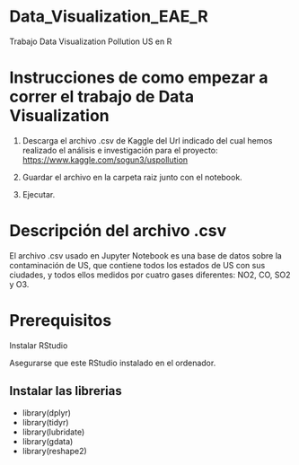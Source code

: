 # Data_Visualization_EAE_R
Trabajo Data Visualization Pollution US en R


# Instrucciones de como empezar a correr el trabajo de Data Visualization

1. Descarga el archivo .csv de Kaggle del Url indicado del cual hemos realizado el análisis e investigación para el proyecto:
https://www.kaggle.com/sogun3/uspollution

2. Guardar el archivo en la carpeta raiz junto con el notebook.

3. Ejecutar.


# Descripción del archivo .csv

El archivo .csv usado en Jupyter Notebook es una base de datos sobre la contaminación de US, que contiene todos los estados de US con sus ciudades, y todos ellos medidos por cuatro gases diferentes: NO2, CO, SO2 y O3.

# Prerequisitos

Instalar RStudio

Asegurarse que este RStudio instalado en el ordenador.

## Instalar las librerias

* library(dplyr)
* library(tidyr)
* library(lubridate)
* library(gdata)
* library(reshape2)
